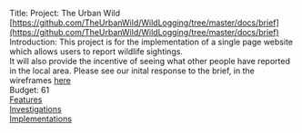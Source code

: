 Title: Project: The Urban Wild  
[https://github.com/TheUrbanWild/WildLogging/tree/master/docs/brief](https://github.com/TheUrbanWild/WildLogging/tree/master/docs/brief)  
Introduction: This project is for the implementation of a single page website which allows users to report wildlife sightings.  
It will also provide the incentive of seeing what other people have reported in the local area. Please see our inital response to the brief, in the wireframes [here](https://github.com/TheUrbanWild/WildLogging/blob/master/docs/wireframes/casual_use/published.zip)  
Budget: 61  
[Features](https://trello.com/b/kt11GZlL/features)  
[Investigations](https://trello.com/b/QxX9dY1H/investigations)  
[Implementations](https://trello.com/b/4Ho1KMNu/implementations)  

